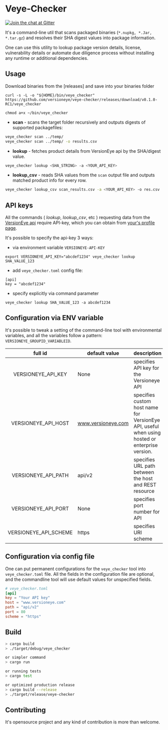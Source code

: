 # Veye-Checker


[![Join the chat at Gitter](https://badges.gitter.im/Join%20Chat.svg)](https://gitter.im/veye_checker/Lobby?utm_source=share-link&utm_medium=link&utm_campaign=share-link)

It's a command-line util that scans packaged binaries (`*.nupkg, *.Jar, *.tar.gz`) and resolves their SHA digest values into package information.

One can use this utility to lookup package version details, license, vulnerability details or automate due diligence process without installing any runtime or additional dependencies.
 

## Usage

Download binaries from the [releases] and save into your binaries folder

```
curl -s -L -o "${HOME}/bin/veye_checker"  https://github.com/versioneye/veye-checker/releases/download/v0.1.0-RC1/veye_checker

chmod a+x ~/bin/veye_checker
```

* **scan** - scans the target folder recursively and outputs digests of supported packagefiles:

```bash
veye_checker scan ../temp/ 
veye_checker scan ../temp/ -o results.csv
```

* **lookup** - fetches product details from VersionEye api by the SHA/digest value.

```bash
veye_checker lookup <SHA_STRING> -a <YOUR_API_KEY>
```

* **lookup_csv** - reads SHA values from the `scan` output file and 
outputs matched product info for every row. 

```bash
veye_checker lookup_csv scan_results.csv -a <YOUR_API_KEY> -o res.csv
```

## API keys

All the commands ( *lookup*, *lookup_csv*, etc ) requesting data from the  [VersionEye api](https://www.versioneye.com/api/v2) require API-key, which you can obtain from [your's profile page](https://www.versioneye.com/organisations/private/apikey).

It's possible to specify the api-key 3 ways:

* via environment variable `VERSIONEYE-API-KEY` 

```
export VERSIONEYE_API_KEY="abcdef1234" veye_checker lookup SHA_VALUE_123
```

* add `veye_checker.toml` config file:

```
[api]
key = "abcdef1234"
```

* specify explicitly via command parameter

```
veye_checker lookup SHA_VALUE_123 -a abcdef1234
```

## Configuration via ENV variable

It's possible to tweak a setting of the command-line tool with environmental variables, and all the variables follow a pattern: `VERSIONEYE_GROUPID_VARIABLEID`. 


| full id               | default value | description                |
|:---------------------:|---------------|----------------------------|
| VERSIONEYE\_API\_KEY  | None          | specifies API key for the Versioneye API|
| VERSIONEYE\_API\_HOST | www.versioneye.com | specifies custom host name for VersionEye API, useful when using hosted or enterprise version.|
| VERSIONEYE\_API\_PATH | api/v2        | specifies URL path between the host and REST resource |
| VERSIONEYE\_API\_PORT | None          | specifies port number for API |
| VERSIONEYE\_API\_SCHEME | https       | specifies URI scheme |

## Configuration via config file

One can put permanent configurations for the `veye_checker` tool into  `veye_checker.toml` file. All the fields in the configuration file are optional, and the commandline tool will use default values for unspecified fields.

```toml
# veye_checker.toml
[api]
key = "Your API key"
host = "www.versioneye.com"
path = "api/v2"
port = 80
scheme = "https"

```

## Build

```bash
> cargo build
> ./target/debug/veye_checker

or simpler command
> cargo run

or running tests
> cargo test

or optimized production release
> cargo build --release
> ./target/release/veye-checker

```

## Contributing

It's opensource project and any kind of contribution is more than welcome. 